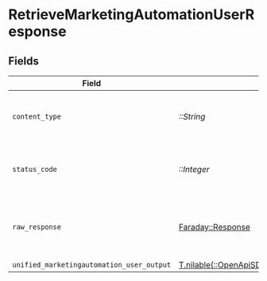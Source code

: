 # RetrieveMarketingAutomationUserResponse


## Fields

| Field                                                                                                                                | Type                                                                                                                                 | Required                                                                                                                             | Description                                                                                                                          |
| ------------------------------------------------------------------------------------------------------------------------------------ | ------------------------------------------------------------------------------------------------------------------------------------ | ------------------------------------------------------------------------------------------------------------------------------------ | ------------------------------------------------------------------------------------------------------------------------------------ |
| `content_type`                                                                                                                       | *::String*                                                                                                                           | :heavy_check_mark:                                                                                                                   | HTTP response content type for this operation                                                                                        |
| `status_code`                                                                                                                        | *::Integer*                                                                                                                          | :heavy_check_mark:                                                                                                                   | HTTP response status code for this operation                                                                                         |
| `raw_response`                                                                                                                       | [Faraday::Response](https://www.rubydoc.info/gems/faraday/Faraday/Response)                                                          | :heavy_check_mark:                                                                                                                   | Raw HTTP response; suitable for custom response parsing                                                                              |
| `unified_marketingautomation_user_output`                                                                                            | [T.nilable(::OpenApiSDK::Shared::UnifiedMarketingautomationUserOutput)](../../models/shared/unifiedmarketingautomationuseroutput.md) | :heavy_minus_sign:                                                                                                                   | N/A                                                                                                                                  |